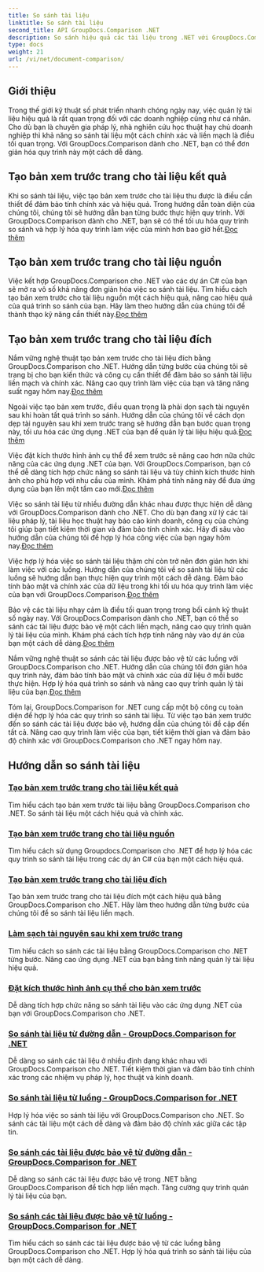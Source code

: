 ```yaml
---
title: So sánh tài liệu
linktitle: So sánh tài liệu
second_title: API GroupDocs.Comparison .NET
description: So sánh hiệu quả các tài liệu trong .NET với GroupDocs.Comparison. Hợp lý hóa việc quản lý tài liệu, nâng cao quy trình làm việc và đảm bảo độ chính xác. Tìm hiểu thêm!
type: docs
weight: 21
url: /vi/net/document-comparison/
---
```

## Giới thiệu

Trong thế giới kỹ thuật số phát triển nhanh chóng ngày nay, việc quản lý tài liệu hiệu quả là rất quan trọng đối với các doanh nghiệp cũng như cá nhân. Cho dù bạn là chuyên gia pháp lý, nhà nghiên cứu học thuật hay chủ doanh nghiệp thì khả năng so sánh tài liệu một cách chính xác và liền mạch là điều tối quan trọng. Với GroupDocs.Comparison dành cho .NET, bạn có thể đơn giản hóa quy trình này một cách dễ dàng.

## Tạo bản xem trước trang cho tài liệu kết quả

 Khi so sánh tài liệu, việc tạo bản xem trước cho tài liệu thu được là điều cần thiết để đảm bảo tính chính xác và hiệu quả. Trong hướng dẫn toàn diện của chúng tôi, chúng tôi sẽ hướng dẫn bạn từng bước thực hiện quy trình. Với GroupDocs.Comparison dành cho .NET, bạn sẽ có thể tối ưu hóa quy trình so sánh và hợp lý hóa quy trình làm việc của mình hơn bao giờ hết.[Đọc thêm](./generate-page-previews-resultant-document/)

## Tạo bản xem trước trang cho tài liệu nguồn

Việc kết hợp GroupDocs.Comparison cho .NET vào các dự án C# của bạn sẽ mở ra vô số khả năng đơn giản hóa việc so sánh tài liệu. Tìm hiểu cách tạo bản xem trước cho tài liệu nguồn một cách hiệu quả, nâng cao hiệu quả của quá trình so sánh của bạn. Hãy làm theo hướng dẫn của chúng tôi để thành thạo kỹ năng cần thiết này.[Đọc thêm](./generate-page-previews-source-document/)

## Tạo bản xem trước trang cho tài liệu đích

 Nắm vững nghệ thuật tạo bản xem trước cho tài liệu đích bằng GroupDocs.Comparison cho .NET. Hướng dẫn từng bước của chúng tôi sẽ trang bị cho bạn kiến thức và công cụ cần thiết để đảm bảo so sánh tài liệu liền mạch và chính xác. Nâng cao quy trình làm việc của bạn và tăng năng suất ngay hôm nay.[Đọc thêm](./generate-page-previews-target-document/)

 Ngoài việc tạo bản xem trước, điều quan trọng là phải dọn sạch tài nguyên sau khi hoàn tất quá trình so sánh. Hướng dẫn của chúng tôi về cách dọn dẹp tài nguyên sau khi xem trước trang sẽ hướng dẫn bạn bước quan trọng này, tối ưu hóa các ứng dụng .NET của bạn để quản lý tài liệu hiệu quả.[Đọc thêm](./clean-resources-after-page-previews/)

Việc đặt kích thước hình ảnh cụ thể để xem trước sẽ nâng cao hơn nữa chức năng của các ứng dụng .NET của bạn. Với GroupDocs.Comparison, bạn có thể dễ dàng tích hợp chức năng so sánh tài liệu và tùy chỉnh kích thước hình ảnh cho phù hợp với nhu cầu của mình. Khám phá tính năng này để đưa ứng dụng của bạn lên một tầm cao mới.[Đọc thêm](./set-specific-image-sizes-for-previews/)

 Việc so sánh tài liệu từ nhiều đường dẫn khác nhau được thực hiện dễ dàng với GroupDocs.Comparison dành cho .NET. Cho dù bạn đang xử lý các tài liệu pháp lý, tài liệu học thuật hay báo cáo kinh doanh, công cụ của chúng tôi giúp bạn tiết kiệm thời gian và đảm bảo tính chính xác. Hãy đi sâu vào hướng dẫn của chúng tôi để hợp lý hóa công việc của bạn ngay hôm nay.[Đọc thêm](./compare-documents-from-path/)

 Việc hợp lý hóa việc so sánh tài liệu thậm chí còn trở nên đơn giản hơn khi làm việc với các luồng. Hướng dẫn của chúng tôi về so sánh tài liệu từ các luồng sẽ hướng dẫn bạn thực hiện quy trình một cách dễ dàng. Đảm bảo tính bảo mật và chính xác của dữ liệu trong khi tối ưu hóa quy trình làm việc của bạn với GroupDocs.Comparison.[Đọc thêm](./compare-documents-from-stream/)

Bảo vệ các tài liệu nhạy cảm là điều tối quan trọng trong bối cảnh kỹ thuật số ngày nay. Với GroupDocs.Comparison dành cho .NET, bạn có thể so sánh các tài liệu được bảo vệ một cách liền mạch, nâng cao quy trình quản lý tài liệu của mình. Khám phá cách tích hợp tính năng này vào dự án của bạn một cách dễ dàng.[Đọc thêm](./compare-protected-documents-from-path/)

 Nắm vững nghệ thuật so sánh các tài liệu được bảo vệ từ các luồng với GroupDocs.Comparison cho .NET. Hướng dẫn của chúng tôi đơn giản hóa quy trình này, đảm bảo tính bảo mật và chính xác của dữ liệu ở mỗi bước thực hiện. Hợp lý hóa quá trình so sánh và nâng cao quy trình quản lý tài liệu của bạn.[Đọc thêm](./compare-protected-documents-from-stream/)

Tóm lại, GroupDocs.Comparison for .NET cung cấp một bộ công cụ toàn diện để hợp lý hóa các quy trình so sánh tài liệu. Từ việc tạo bản xem trước đến so sánh các tài liệu được bảo vệ, hướng dẫn của chúng tôi đề cập đến tất cả. Nâng cao quy trình làm việc của bạn, tiết kiệm thời gian và đảm bảo độ chính xác với GroupDocs.Comparison cho .NET ngay hôm nay.
## Hướng dẫn so sánh tài liệu
### [Tạo bản xem trước trang cho tài liệu kết quả](./generate-page-previews-resultant-document/)
Tìm hiểu cách tạo bản xem trước tài liệu bằng GroupDocs.Comparison cho .NET. So sánh tài liệu một cách hiệu quả và chính xác.
### [Tạo bản xem trước trang cho tài liệu nguồn](./generate-page-previews-source-document/)
Tìm hiểu cách sử dụng Groupdocs.Comparison cho .NET để hợp lý hóa các quy trình so sánh tài liệu trong các dự án C# của bạn một cách hiệu quả.
### [Tạo bản xem trước trang cho tài liệu đích](./generate-page-previews-target-document/)
Tạo bản xem trước trang cho tài liệu đích một cách hiệu quả bằng GroupDocs.Comparison cho .NET. Hãy làm theo hướng dẫn từng bước của chúng tôi để so sánh tài liệu liền mạch.
### [Làm sạch tài nguyên sau khi xem trước trang](./clean-resources-after-page-previews/)
Tìm hiểu cách so sánh các tài liệu bằng GroupDocs.Comparison cho .NET từng bước. Nâng cao ứng dụng .NET của bạn bằng tính năng quản lý tài liệu hiệu quả.
### [Đặt kích thước hình ảnh cụ thể cho bản xem trước](./set-specific-image-sizes-for-previews/)
Dễ dàng tích hợp chức năng so sánh tài liệu vào các ứng dụng .NET của bạn với GroupDocs.Comparison cho .NET.
### [So sánh tài liệu từ đường dẫn - GroupDocs.Comparison for .NET](./compare-documents-from-path/)
Dễ dàng so sánh các tài liệu ở nhiều định dạng khác nhau với GroupDocs.Comparison cho .NET. Tiết kiệm thời gian và đảm bảo tính chính xác trong các nhiệm vụ pháp lý, học thuật và kinh doanh.
### [So sánh tài liệu từ luồng - GroupDocs.Comparison for .NET](./compare-documents-from-stream/)
Hợp lý hóa việc so sánh tài liệu với GroupDocs.Comparison cho .NET. So sánh các tài liệu một cách dễ dàng và đảm bảo độ chính xác giữa các tập tin.
### [So sánh các tài liệu được bảo vệ từ đường dẫn - GroupDocs.Comparison for .NET](./compare-protected-documents-from-path/)
Dễ dàng so sánh các tài liệu được bảo vệ trong .NET bằng GroupDocs.Comparison để tích hợp liền mạch. Tăng cường quy trình quản lý tài liệu của bạn.
### [So sánh các tài liệu được bảo vệ từ luồng - GroupDocs.Comparison for .NET](./compare-protected-documents-from-stream/)
Tìm hiểu cách so sánh các tài liệu được bảo vệ từ các luồng bằng GroupDocs.Comparison cho .NET. Hợp lý hóa quá trình so sánh tài liệu của bạn một cách dễ dàng.